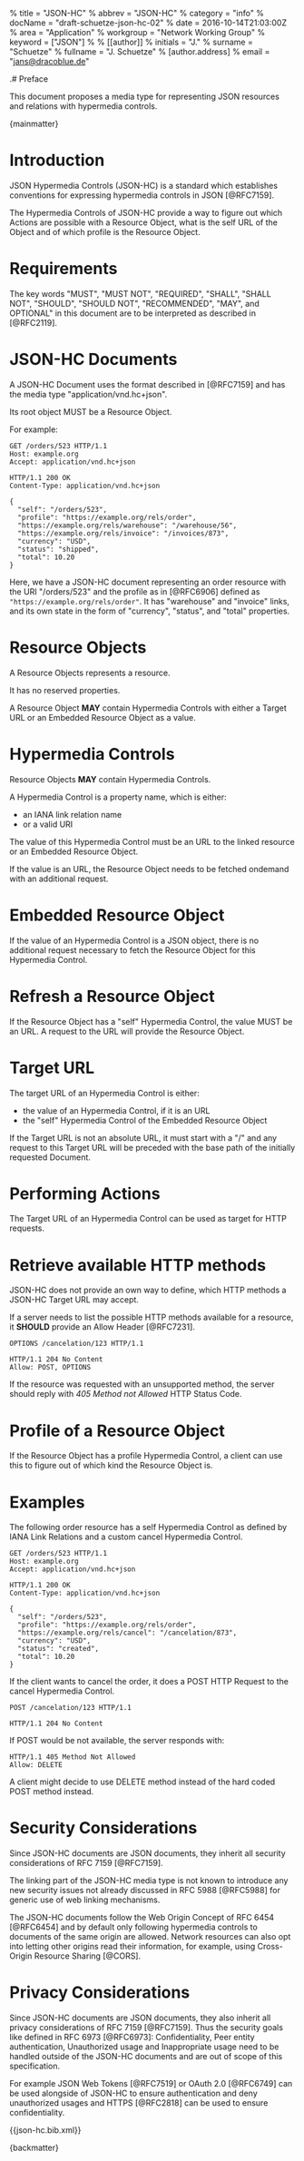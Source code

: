 % title = "JSON-HC"
% abbrev = "JSON-HC"
% category = "info"
% docName = "draft-schuetze-json-hc-02"
% date = 2016-10-14T21:03:00Z
% area = "Application"
% workgroup = "Network Working Group"
% keyword = ["JSON"]
%
% [[author]]
% initials = "J."
% surname  = "Schuetze"
% fullname = "J. Schuetze"
%   [author.address]
%   email = "jans@dracoblue.de"

.# Preface

This document proposes a media type for representing JSON resources and relations with hypermedia controls.

{mainmatter}

# Introduction

JSON Hypermedia Controls (JSON-HC) is a standard which
establishes conventions for expressing hypermedia controls in JSON [@RFC7159].

The Hypermedia Controls of JSON-HC provide a way to figure out which Actions are possible with a Resource Object, what is the self URL of the Object and of which profile is the Resource Object.

# Requirements

The key words "MUST", "MUST NOT", "REQUIRED", "SHALL", "SHALL NOT", "SHOULD", "SHOULD NOT", "RECOMMENDED",  "MAY", and OPTIONAL" in this document are to be interpreted as described in [@RFC2119].

# JSON-HC Documents

A JSON-HC Document uses the format described in [@RFC7159] and has the media type "application/vnd.hc+json".

Its root object MUST be a Resource Object.

For example:

    GET /orders/523 HTTP/1.1
    Host: example.org
    Accept: application/vnd.hc+json

    HTTP/1.1 200 OK
    Content-Type: application/vnd.hc+json

    {
      "self": "/orders/523",
      "profile": "https://example.org/rels/order",
      "https://example.org/rels/warehouse": "/warehouse/56",
      "https://example.org/rels/invoice": "/invoices/873",
      "currency": "USD",
      "status": "shipped",
      "total": 10.20
    }


Here, we have a JSON-HC document representing an order resource with the URI "/orders/523" and the profile as in [@RFC6906] defined as `"https://example.org/rels/order"`. It has "warehouse" and "invoice" links, and its own state in the form of "currency", "status", and "total" properties.

# Resource Objects

A Resource Objects represents a resource.

It has no reserved properties.

A Resource Object **MAY** contain Hypermedia Controls with either a Target URL or an Embedded Resource Object as a value.

# Hypermedia Controls

Resource Objects **MAY** contain Hypermedia Controls.

A Hypermedia Control is a property name, which is either:

* an IANA link relation name
* or a valid URI

The value of this Hypermedia Control must be an URL to the linked resource or an Embedded Resource Object.

If the value is an URL, the Resource Object needs to be fetched ondemand with an additional request.

# Embedded Resource Object

If the value of an Hypermedia Control is a JSON object, there is no additional request necessary to fetch the Resource Object for this Hypermedia Control.

# Refresh a Resource Object

If the Resource Object has a "self" Hypermedia Control, the value MUST be an URL. A request to the URL will provide the Resource Object.

# Target URL

The target URL of an Hypermedia Control is either:

* the value of an Hypermedia Control, if it is an URL
* the "self" Hypermedia Control of the Embedded Resource Object

If the Target URL is not an absolute URL, it must start with a "/" and any request to this Target URL will be preceded with the base path of the initially requested Document.

# Performing Actions

The Target URL of an Hypermedia Control can be used as target for HTTP requests.

# Retrieve available HTTP methods

JSON-HC does not provide an own way to define, which HTTP methods a JSON-HC Target URL may accept.

If a server needs to list the possible HTTP methods available for a resource, it **SHOULD** provide an Allow Header [@RFC7231].

    OPTIONS /cancelation/123 HTTP/1.1

    HTTP/1.1 204 No Content
    Allow: POST, OPTIONS

If the resource was requested with an unsupported method, the server should reply with *405 Method not Allowed* HTTP Status Code.

# Profile of a Resource Object

If the Resource Object has a profile Hypermedia Control, a client can use this to figure out of which kind the Resource Object is.

# Examples

The following order resource has a self Hypermedia Control as defined by IANA Link Relations and a custom cancel Hypermedia Control.

    GET /orders/523 HTTP/1.1
    Host: example.org
    Accept: application/vnd.hc+json

    HTTP/1.1 200 OK
    Content-Type: application/vnd.hc+json

    {
      "self": "/orders/523",
      "profile": "https://example.org/rels/order",
      "https://example.org/rels/cancel": "/cancelation/873",
      "currency": "USD",
      "status": "created",
      "total": 10.20
    }

If the client wants to cancel the order, it does a POST HTTP Request to the cancel Hypermedia Control.

    POST /cancelation/123 HTTP/1.1

    HTTP/1.1 204 No Content

If POST would be not available, the server responds with:

    HTTP/1.1 405 Method Not Allowed
    Allow: DELETE

A client might decide to use DELETE method instead of the hard coded POST method instead.

# Security Considerations

Since JSON-HC documents are JSON documents, they inherit all security considerations of RFC 7159 [@RFC7159].

The linking part of the JSON-HC media type is not known to introduce any new security issues not already discussed in
RFC 5988 [@RFC5988] for generic use of web linking mechanisms.

The JSON-HC documents follow the Web Origin Concept of RFC 6454 [@RFC6454] and by default only following hypermedia
controls to documents of the same origin are allowed. Network resources can also opt into letting other origins read
their information, for example, using Cross-Origin Resource Sharing [@CORS].

# Privacy Considerations

Since JSON-HC documents are JSON documents, they also inherit all privacy considerations of RFC 7159 [@RFC7159]. Thus
the security goals like defined in RFC 6973 [@RFC6973]: Confidentiality, Peer entity authentication, Unauthorized usage
and Inappropriate usage need to be handled outside of the JSON-HC documents and are out of scope of this specification.

For example JSON Web Tokens [@RFC7519] or OAuth 2.0 [@RFC6749] can be used alongside of JSON-HC to ensure authentication
and deny unauthorized usages and HTTPS [@RFC2818] can be used to ensure confidentiality.

{{json-hc.bib.xml}}

{backmatter}
